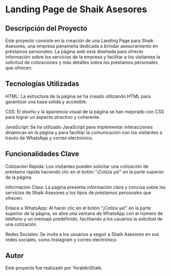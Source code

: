 <h1>Landing Page de Shaik Asesores</h1>


<h2> Descripción del Proyecto </h2>
Este proyecto consiste en la creación de una Landing Page para Shaik Asesores, una empresa panameña dedicada a brindar asesoramiento en préstamos personales. La página web está diseñada para ofrecer información sobre los servicios de la empresa y facilitar a los visitantes la solicitud de cotizaciones y más detalles sobre los préstamos personales que ofrecen.

<h2>Tecnologías Utilizadas</h2>
HTML: La estructura de la página se ha creado utilizando HTML para garantizar una base sólida y accesible.

CSS: El diseño y la apariencia visual de la página se han mejorado con CSS para lograr un aspecto atractivo y coherente.

JavaScript: Se ha utilizado JavaScript para implementar interacciones dinámicas en la página y para facilitar la comunicación con los visitantes a través de WhatsApp y correo electrónico.

<h2>Funcionalidades Clave</h2>
Cotización Rápida: Los visitantes pueden solicitar una cotización de préstamo rápida haciendo clic en el botón "¡Cotiza ya!" en la parte superior de la página.

Información Clara: La página presenta información clara y concisa sobre los servicios de Shaik Asesores y los tipos de préstamos personales que ofrecen.

Enlace a WhatsApp: Al hacer clic en el botón "¡Cotiza ya!" en la parte superior de la página, se abre una ventana de WhatsApp con el número de teléfono y un mensaje predefinido, facilitando a los usuarios la solicitud de una cotización.

Redes Sociales: Se invita a los usuarios a seguir a Shaik Asesores en sus redes sociales, como Instagram y correo electrónico.

<h2>Autor</h2>
Este proyecto fue realizado por YeraldinShaik.


